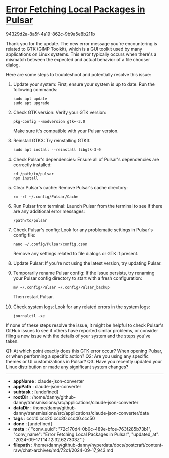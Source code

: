 # [Error Fetching Local Packages in Pulsar](https://claude.ai/chat/72c170d4-0b0c-489e-bfce-763f285b73b1)

94329d2a-8a5f-4a19-862c-9b9a5e8b211b

 Thank you for the update. The new error message you're encountering is related to GTK (GIMP Toolkit), which is a GUI toolkit used by many applications on Linux systems. This error typically occurs when there's a mismatch between the expected and actual behavior of a file chooser dialog.

Here are some steps to troubleshoot and potentially resolve this issue:

1. Update your system:
   First, ensure your system is up to date. Run the following commands:
   ```
   sudo apt update
   sudo apt upgrade
   ```

2. Check GTK version:
   Verify your GTK version:
   ```
   pkg-config --modversion gtk+-3.0
   ```
   Make sure it's compatible with your Pulsar version.

3. Reinstall GTK3:
   Try reinstalling GTK3:
   ```
   sudo apt install --reinstall libgtk-3-0
   ```

4. Check Pulsar's dependencies:
   Ensure all of Pulsar's dependencies are correctly installed:
   ```
   cd /path/to/pulsar
   npm install
   ```

5. Clear Pulsar's cache:
   Remove Pulsar's cache directory:
   ```
   rm -rf ~/.config/Pulsar/Cache
   ```

6. Run Pulsar from terminal:
   Launch Pulsar from the terminal to see if there are any additional error messages:
   ```
   /path/to/pulsar
   ```

7. Check Pulsar's config:
   Look for any problematic settings in Pulsar's config file:
   ```
   nano ~/.config/Pulsar/config.cson
   ```
   Remove any settings related to file dialogs or GTK if present.

8. Update Pulsar:
   If you're not using the latest version, try updating Pulsar.

9. Temporarily rename Pulsar config:
   If the issue persists, try renaming your Pulsar config directory to start with a fresh configuration:
   ```
   mv ~/.config/Pulsar ~/.config/Pulsar_backup
   ```
   Then restart Pulsar.

10. Check system logs:
    Look for any related errors in the system logs:
    ```
    journalctl -xe
    ```

If none of these steps resolve the issue, it might be helpful to check Pulsar's GitHub issues to see if others have reported similar problems, or consider filing a new issue with the details of your system and the steps you've taken.

Q1: At which point exactly does this GTK error occur? When opening Pulsar, or when performing a specific action?
Q2: Are you using any specific themes or UI customizations in Pulsar?
Q3: Have you recently updated your Linux distribution or made any significant system changes?

---

* **appName** : claude-json-converter
* **appPath** : claude-json-converter
* **subtask** : [undefined]
* **rootDir** : /home/danny/github-danny/transmissions/src/applications/claude-json-converter
* **dataDir** : /home/danny/github-danny/transmissions/src/applications/claude-json-converter/data
* **tags** : ccc10.ccc20.ccc30.ccc40.ccc50
* **done** : [undefined]
* **meta** : {
  "conv_uuid": "72c170d4-0b0c-489e-bfce-763f285b73b1",
  "conv_name": "Error Fetching Local Packages in Pulsar",
  "updated_at": "2024-09-17T14:12:32.627303Z"
}
* **filepath** : /home/danny/github-danny/hyperdata/docs/postcraft/content-raw/chat-archives/md/72c1/2024-09-17_943.md